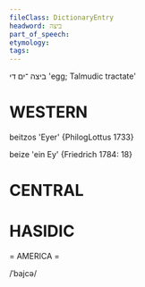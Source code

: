 ```yaml
---
fileClass: DictionaryEntry
headword: ביצה
part_of_speech: 
etymology: 
tags: 
---
```

ביצה
־ים
די
'egg; Talmudic tractate'

WESTERN
========

beitzos 'Eyer' {PhilogLottus 1733}

beize 'ein Ey' {Friedrich 1784: 18}

CENTRAL
========

HASIDIC
=======
= AMERICA = 

/ˈbajcə/